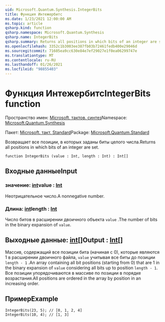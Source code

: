 ```yaml
---
uid: Microsoft.Quantum.Synthesis.IntegerBits
title: Функция Интежербитс
ms.date: 1/23/2021 12:00:00 AM
ms.topic: article
qsharp.kind: function
qsharp.namespace: Microsoft.Quantum.Synthesis
qsharp.name: IntegerBits
qsharp.summary: Returns all positions in which bits of an integer are set.
ms.openlocfilehash: 3352c1b3003ee387fb03b72461fedb400e29046d
ms.sourcegitcommit: 71605ea9cc630e84e7ef29027e1f0ea06299747e
ms.translationtype: MT
ms.contentlocale: ru-RU
ms.lasthandoff: 01/26/2021
ms.locfileid: "98855403"
---
```

# <a name="integerbits-function"></a><span data-ttu-id="90bdc-102">Функция Интежербитс</span><span class="sxs-lookup"><span data-stu-id="90bdc-102">IntegerBits function</span></span>

<span data-ttu-id="90bdc-103">Пространство имен: [Microsoft. тактов. синтез](xref:Microsoft.Quantum.Synthesis)</span><span class="sxs-lookup"><span data-stu-id="90bdc-103">Namespace: [Microsoft.Quantum.Synthesis](xref:Microsoft.Quantum.Synthesis)</span></span>

<span data-ttu-id="90bdc-104">Пакет: [Microsoft. такт. Standard](https://nuget.org/packages/Microsoft.Quantum.Standard)</span><span class="sxs-lookup"><span data-stu-id="90bdc-104">Package: [Microsoft.Quantum.Standard](https://nuget.org/packages/Microsoft.Quantum.Standard)</span></span>


<span data-ttu-id="90bdc-105">Возвращает все позиции, в которых заданы биты целого числа.</span><span class="sxs-lookup"><span data-stu-id="90bdc-105">Returns all positions in which bits of an integer are set.</span></span>

```qsharp
function IntegerBits (value : Int, length : Int) : Int[]
```


## <a name="input"></a><span data-ttu-id="90bdc-106">Входные данные</span><span class="sxs-lookup"><span data-stu-id="90bdc-106">Input</span></span>

### <a name="value--int"></a><span data-ttu-id="90bdc-107">значение: [int](xref:microsoft.quantum.lang-ref.int)</span><span class="sxs-lookup"><span data-stu-id="90bdc-107">value : [Int](xref:microsoft.quantum.lang-ref.int)</span></span>

<span data-ttu-id="90bdc-108">Неотрицательное число.</span><span class="sxs-lookup"><span data-stu-id="90bdc-108">A nonnegative number.</span></span>


### <a name="length--int"></a><span data-ttu-id="90bdc-109">Длина: [int](xref:microsoft.quantum.lang-ref.int)</span><span class="sxs-lookup"><span data-stu-id="90bdc-109">length : [Int](xref:microsoft.quantum.lang-ref.int)</span></span>

<span data-ttu-id="90bdc-110">Число битов в расширении двоичного объекта `value` .</span><span class="sxs-lookup"><span data-stu-id="90bdc-110">The number of bits in the binary expansion of `value`.</span></span>



## <a name="output--int"></a><span data-ttu-id="90bdc-111">Выходные данные: [int](xref:microsoft.quantum.lang-ref.int)[]</span><span class="sxs-lookup"><span data-stu-id="90bdc-111">Output : [Int](xref:microsoft.quantum.lang-ref.int)[]</span></span>

<span data-ttu-id="90bdc-112">Массив, содержащий все позиции бита (начиная с 0), которые являются 1 в расширении двоичного файла, `value` учитывая все биты до позиции `length - 1` .</span><span class="sxs-lookup"><span data-stu-id="90bdc-112">An array containing all bit positions (starting from 0) that are 1 in the binary expansion of `value` considering all bits up to position `length - 1`.</span></span>  <span data-ttu-id="90bdc-113">Все позиции упорядочиваются в массиве по позиции в порядке возрастания.</span><span class="sxs-lookup"><span data-stu-id="90bdc-113">All positions are ordered in the array by position in an increasing order.</span></span>

## <a name="example"></a><span data-ttu-id="90bdc-114">Пример</span><span class="sxs-lookup"><span data-stu-id="90bdc-114">Example</span></span>

```qsharp
IntegerBits(23, 5); // [0, 1, 2, 4]
IntegerBits(10, 4); // [1, 3]
```